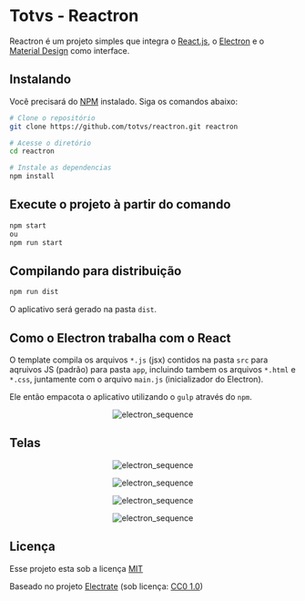 # Totvs - Reactron

Reactron é um projeto simples que integra o [React.js](https://reactjs.org/), o [Electron](https://electronjs.org/) e o [Material Design](https://material-ui.com/pt/) como interface.


## Instalando

Você precisará do [NPM](https://nodejs.org/en/) instalado.
Siga os comandos abaixo:

```bash
# Clone o repositório
git clone https://github.com/totvs/reactron.git reactron

# Acesse o diretório
cd reactron

# Instale as dependencias
npm install
```

## Execute o projeto à partir do comando

```bash
npm start
ou
npm run start
```

## Compilando para distribuição

```bash
npm run dist
```

O aplicativo será gerado na pasta `dist`.


## Como o Electron trabalha com o React

O template compila os arquivos `*.js` (jsx) contidos na pasta `src` para aqruivos JS (padrão) para pasta `app`, incluindo tambem os arquivos `*.html` e `*.css`, juntamente com o arquivo `main.js` (inicializador do Electron). 

Ele então empacota o aplicativo utilizando o `gulp` através do `npm`.


<p align="center"> 
  <img src="https://github.com/totvs/reactron/blob/master/images/electron_sequence.png" alt="electron_sequence" border="0">
</p>

## Telas

<p align="center"> 
  <img src="https://github.com/totvs/reactron/blob/master/images/screen1.png" alt="electron_sequence" border="0">
</p>
<p align="center"> 
  <img src="https://github.com/totvs/reactron/blob/master/images/screen2.png" alt="electron_sequence" border="0">
</p>
<p align="center"> 
  <img src="https://github.com/totvs/reactron/blob/master/images/screen3.png" alt="electron_sequence" border="0">
</p>
<p align="center"> 
  <img src="https://github.com/totvs/reactron/blob/master/images/screen4.png" alt="electron_sequence" border="0">
</p>

## Licença

Esse projeto esta sob a licença [MIT](https://www.opensource.org/licenses/mit-license.php)

Baseado no projeto [Electrate](https://github.com/mmick66/electrate) (sob licença: [CC0 1.0](https://creativecommons.org/publicdomain/zero/1.0/deed.pt_BR))

